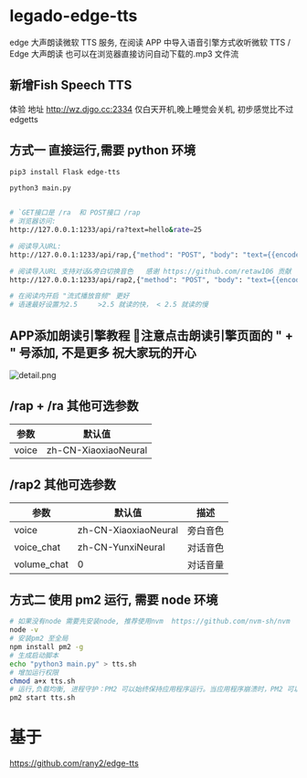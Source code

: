 # legado-edge-tts

edge 大声朗读微软 TTS 服务, 在阅读 APP 中导入语音引擎方式收听微软 TTS / Edge 大声朗读 也可以在浏览器直接访问自动下载的.mp3 文件流

## 新增Fish Speech TTS  
体验 地址 http://wz.djgo.cc:2334   仅白天开机,晚上睡觉会关机, 初步感觉比不过 edgetts

## 方式一 直接运行,需要 python 环境

```sh
pip3 install Flask edge-tts

python3 main.py


# `GET接口是 /ra  和 POST接口 /rap
# 浏览器访问:
http://127.0.0.1:1233/api/ra?text=hello&rate=25

# 阅读导入URL:
http://127.0.0.1:1233/api/rap,{"method": "POST", "body": "text={{encodeURIComponent(speakText)}}&rate={{speakSpeed}}"}

# 阅读导入URL 支持对话&旁白切换音色   感谢 https://github.com/retaw106 贡献
http://127.0.0.1:1233/api/rap2,{"method": "POST", "body": "text={{encodeURIComponent(speakText)}}&rate={{speakSpeed}}"}

# 在阅读内开启 "流式播放音频" 更好
# 语速最好设置为2.5     >2.5 就读的快， < 2.5 就读的慢
```


## APP添加朗读引擎教程  📢注意点击朗读引擎页面的 " + " 号添加, 不是更多 祝大家玩的开心
![detail.png](https://raw.githubusercontent.com/wangz-code/legado-edge-tts/main/demo.gif)


## /rap + /ra 其他可选参数

| 参数  | 默认值               |
| ----- | -------------------- |
| voice | zh-CN-XiaoxiaoNeural |

## /rap2 其他可选参数

| 参数        | 默认值               | 描述     |
| ----------- | -------------------- | -------- |
| voice       | zh-CN-XiaoxiaoNeural | 旁白音色 |
| voice_chat  | zh-CN-YunxiNeural    | 对话音色 |
| volume_chat | 0                    | 对话音量 |

## 方式二 使用 pm2 运行, 需要 node 环境

```bash
# 如果没有node 需要先安装node, 推荐使用nvm  https://github.com/nvm-sh/nvm
node -v
# 安装pm2 至全局
npm install pm2 -g
# 生成启动脚本
echo "python3 main.py" > tts.sh
# 增加运行权限
chmod a+x tts.sh
# 运行,负载均衡, 进程守护：PM2 可以始终保持应用程序运行。当应用程序崩溃时，PM2 可以自动重启它，确保服务的可用性。
pm2 start tts.sh
```

# 基于

https://github.com/rany2/edge-tts
